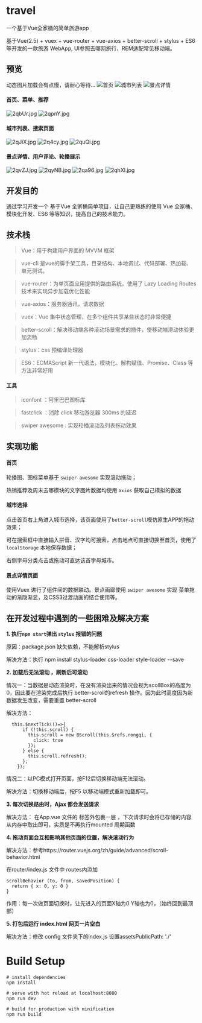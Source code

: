 # travel
一个基于Vue全家桶的简单旅游app

基于Vue(2.5) + vuex + vue-router + vue-axios + better-scroll + stylus + ES6 等开发的一款旅游 WebApp, UI参照去哪网旅行，REM适配常见移动端。

## 预览
动态图片加载会有点慢，请耐心等待...
![首页](https://anqwjoe.github.io/travel/show/%E9%A6%96%E9%A1%B5.gif)
![城市列表](https://anqwjoe.github.io/travel/show/%E5%9F%8E%E5%B8%82%E5%88%97%E8%A1%A8.gif)
![景点详情](https://anqwjoe.github.io/travel/show/%E6%99%AF%E7%82%B9%E8%AF%A6%E6%83%85.gif)

#### 首页、菜单、推荐

![2qbUr.jpg](https://s1.ax2x.com/2018/05/27/2qbUr.jpg)
![2qpnY.jpg](https://s1.ax2x.com/2018/05/27/2qpnY.jpg)

#### 城市列表、搜索页面

![2qJiX.jpg](https://s1.ax2x.com/2018/05/27/2qJiX.jpg)
![2q4cy.jpg](https://s1.ax2x.com/2018/05/27/2q4cy.jpg)
![2quQi.jpg](https://s1.ax2x.com/2018/05/27/2quQi.jpg)

#### 景点详情、用户评论、轮播展示

![2qvZJ.jpg](https://s1.ax2x.com/2018/05/27/2qvZJ.jpg)
![2qyNB.jpg](https://s1.ax2x.com/2018/05/27/2qyNB.jpg)
![2qa96.jpg](https://s1.ax2x.com/2018/05/27/2qa96.jpg)
![2qhXl.jpg](https://s1.ax2x.com/2018/05/27/2qhXl.jpg)


## 开发目的
通过学习开发一个 基于Vue 全家桶简单项目，让自己更熟练的使用 Vue 全家桶、模块化开发、ES6 等等知识，提高自己的技术能力。

## 技术栈
> Vue：用于构建用户界面的 MVVM 框架

> vue-cli 是vue的脚手架工具，目录结构、本地调试、代码部署、热加载、单元测试。

> vue-router：为单页面应用提供的路由系统，使用了 Lazy Loading Routes 技术来实现异步加载优化性能

> vue-axios：服务器通讯，请求数据

> vuex：Vue 集中状态管理，在多个组件共享某些状态时非常便捷

> better-scroll：解决移动端各种滚动场景需求的插件，使移动端滑动体验更加流畅

> stylus：css 预编译处理器

> ES6：ECMAScript 新一代语法，模块化、解构赋值、Promise、Class 等方法非常好用

#### 工具

> iconfont ：阿里巴巴图标库

> fastclick ：消除 click 移动游览器 300ms 的延迟

> swiper awesome : 实现轮播滚动及列表拖动效果

## 实现功能

#### 首页

轮播图、图标菜单基于 ```swiper awesome``` 实现滚动拖动；

热销推荐及周末去哪模块的文字图片数据均使用 ```axios``` 获取自己模拟的数据

#### 城市选择
点击首页右上角进入城市选择，该页面使用了```better-scroll```模仿原生APP的拖动效果；

可在搜索框中直接输入拼音、汉字均可搜索，点击地点可直接切换至首页，使用了```localStorage``` 本地保存数据；

右侧字母分类点击或拖动可直达该首字母城市。

#### 景点详情页面

使用Vuex 进行了组件间的数据联动。景点画廊使用 ```swiper awesome``` 实现 
菜单拖动的渐隐渐显，及CSS3过渡动画的结合使用等。


## 在开发过程中遇到的一些困难及解决方案

**1. 执行```npm start```弹出 ```stylus``` 报错的问题**

原因：package.json 缺失依赖，不能解析stylus

解决方法：执行 npm install stylus-loader css-loader style-loader --save

**2. 加载后无法滚动 ，刷新后可滚动**


情况一：当数据是动态渲染时，在没有渲染出来的情况会视为scollBox的高度为0，因此要在渲染完成后执行 better-scroll的refresh 操作。因为此时高度因为新数据发生改变，需要重置 better-scroll 

解决方法：

```
  this.$nextTick(()=>{
      if (!this.scroll) {
        this.scroll = new BScroll(this.$refs.rongqi, {
          click: true
        });
      } else {
        this.scroll.refresh();
      };
    });
```

情况二：以PC模式打开页面，按F12后切换移动端无法滚动。

解决方法：切换移动端后，按F5 以移动端模式重新加载即可。


**3. 每次切换路由时，Ajax 都会发送请求**

解决方法： 在App.vue 文件的 <router-view>标签外包裹一层 <keep-alive> ，下次请求时会将已存储的内容从内存中取出即可，实质是不再执行mounted 周期函数

**4. 拖动页面会互相影响其他页面的位置，解决滚动行为**

解决方法：参考https://router.vuejs.org/zh/guide/advanced/scroll-behavior.html

在router/index.js 文件中 routes内添加
```
scrollBehavior (to, from, savedPosition) {
  return { x: 0, y: 0 }
}
```
作用：每一次做页面切换时，让先进入的页面X轴为0 Y轴也为0，（始终回到最顶部）

**5. 打包后运行 index.html 网页一片空白**

解决方法：修改 config 文件夹下的index.js
设置assetsPublicPath: './'


# Build Setup

```
# install dependencies
npm install

# serve with hot reload at localhost:8080
npm run dev

# build for production with minification
npm run build
```
